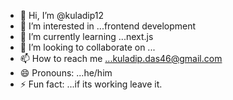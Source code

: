 - 👋 Hi, I’m @kuladip12
- 👀 I’m interested in ...frontend development
- 🌱 I’m currently learning ...next.js
- 💞️ I’m looking to collaborate on ...
- 📫 How to reach me ...kuladip.das46@gmail.com
- 😄 Pronouns: ...he/him
- ⚡ Fun fact: ...if its working leave it.

<!---
kuladip12/kuladip12 is a ✨ special ✨ repository because its `README.md` (this file) appears on your GitHub profile.
You can click the Preview link to take a look at your changes.
--->
